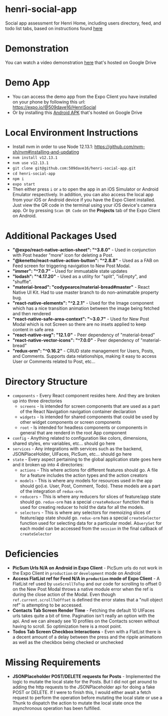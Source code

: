 # henri-social-app
Social app assessment for Henri Home, including users directory, feed, and todo list tabs, based on instructions found [here](https://github.com/henri-home/henri-mobile-interview-project)

# Demonstration
You can watch a video demonstration [here](https://drive.google.com/file/d/1tP-yUojVkwAZsYqEL18xYNNeP79sR-8K/view?usp=sharing) that's hosted on Google Drive

# Demo App
- You can access the demo app from the Expo Client you have installed on your phone by following this url: https://expo.io/@509dave16/HenriSocial
- Or by installing this [Android APK](https://drive.google.com/file/d/1pqYshWv64CtEyug1DgqfGhi6iGSa7rRZ/view?usp=sharing) that's hosted on Google Drive

# Local Environment Instructions
- Install nvm in order to use Node 12.13.1: https://github.com/nvm-sh/nvm#installing-and-updating
- `nvm install v12.13.1`
- `nvm use v12.13.1`
- `git clone git@github.com:509dave16/henri-social-app.git`
- `cd henri-social-app`
- `npm i`
- `expo start`
- Then either press `i` or `a` to open the app in an iOS Simulator or Android Emulator respectively. In addition, you can also access the local app from your iOS or Android device if you have the Expo Client installed. Just view the QR code in the terminal using your iOS device's camera app. Or by pressing `Scan QR Code` on the **Projects** tab of the Expo Client on Android.

# Additional Packages Used
- **"@expo/react-native-action-sheet": "^3.8.0"** - Used in conjunction with Post header "more" icon for deleting a Post.
- **"@kenetto/react-native-action-button": "^2.8.8"** - Used as a FAB on Feed screen for triggering navigation to New Post Modal.
- **"immer": "^7.0.7"** - Used for immuatable state updates
- **"lodash": "^4.17.20"** - Used as a utility for "split", "isEmpty", and "shuffle". 
- **"material-bread": "codypearce/material-bread#master"** - React Native UI Kit. Had to use master branch to do non-animatable property bug.
- **"react-native-elements": "^2.2.1"** - Used for the Image component which has a nice transition animation between the image being fetched and then rendered
- **"react-native-safe-area-context": "~3.0.7"** - Used for New Post Modal which is not Screen so there are no insets applied to keep content in safe area
- **"react-native-svg": "12.1.0"** - Peer dependency of "material-bread"
- **"react-native-vector-icons": "^7.0.0"** - Peer dependency of "material-bread"
- **"redux-orm": "^0.16.2"** - CRUD state management for Users, Posts, and Comments. Supports data relationships, making it easy to access User or Comments related to Post, etc...


# Directory Structure
- `components` - Every React component resides here. And they are broken up into three directories
  - `screens` - Is intended for screen components that are used as a part of the React Navigation navigation container declaration
  - `widgets` - Is intended for shared components that could be used by other widget components or screen components
  - `root` - Is intended for headless components or components in general that are renderd in the root App component
- `config` - Anything related to configuration like colors, dimensions, shared styles, env variables, etc... should go here
- `services` - Any integrations with services such as the backend, JSONPlaceHolder, UIFaces, PicSum, etc... should go here
- `state` - Every aspect pertaining to the global application state goes here and it broken up into 4 directories:
  - `actions` - This where actions for different features should go. A file for a feature includes the action types and the action creators
  - `models` - This is where any models for resources used in the app should go(i.e. User, Post, Comment, Todo). These models are a part of the integration of `redux-orm`.
  - `reducers` - This is where any reducers for slices of feature/app state should go. `redux-orm` has a special `createReducer` function that is used for creating reducer to hold the data for all the models.
  - `selectors` - This is where any selectors for memoizing slices of feature/app state should go. `redux-orm` has a special `createSelector` function used for selecting data for a particular model. A`QuerySet` for each model can be accessed from the `session` in the final callback of `createSelector`
    
# Deficiencies
- **PicSum Urls N/A on Android in Expo Client** - PicSum urls do not work in the Expo Client in `production` or `development` mode on Android
- **Access FlatList ref for Feed N/A in `production` mode of Expo Client** - A FlatList ref used by `useScrollToTop` and our code for scrolling to offset 0 on the New Post Modal throws a native module error when the ref is during the close action of the Modal. Even though `ref.current.scrollToOffset` is defined the error states that a "null object ref" is attempting to be accessed.
- **Contacts Tab Screen Render Time** - Fetching the default 10 UIFaces urls takes quite a bit of time. Pagination isn't really an option with the api. And we can already see 10 profiles on the Contacts screen without having to scroll. So optimization here is a moot point.
- **Todos Tab Screen Checkbox Interactions** - Even with a FlatList there is a decent amount of a delay between the press and the ripple animationn as well as the checkbox being checked or unchecked

# Missing Requirements
- **JSONPlaceholder POST/DELETE requests for Posts** - Implemented the logic to mutate the local state for the Posts. But I did not get around to adding the http requests to the JSONPlaceholder api for doing a fake POST or DELETE. If I were to finish this, I would either await a fetch request to perform the operation before mutating the local state or use a Thunk to dispatch the action to mutate the local state once the asynchronous operation has been fulfilled.

